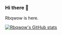 ### Hi there 👋

Rbqwow is here.

[![Rbqwow's GitHub stats](https://github-readme-stats.vercel.app/api?username=rbqwow)](https://github.com/anuraghazra/github-readme-stats)

<!--
**Rbqwow/Rbqwow** is a ✨ _special_ ✨ repository because its `README.md` (this file) appears on your GitHub profile.

Here are some ideas to get you started:

- 🔭 I’m currently working on ...
- 🌱 I’m currently learning ...
- 👯 I’m looking to collaborate on ...
- 🤔 I’m looking for help with ...
- 💬 Ask me about ...
- 📫 How to reach me: ...
- 😄 Pronouns: ...
- ⚡ Fun fact: ...
-->
